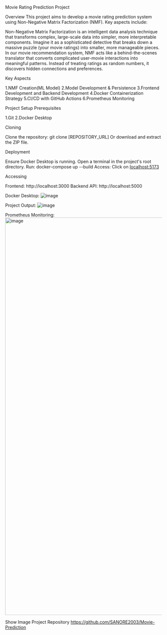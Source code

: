Movie Rating Prediction Project

Overview
This project aims to develop a movie rating prediction system using Non-Negative Matrix Factorization (NMF). Key aspects include:

Non-Negative Matrix Factorization is an intelligent data analysis technique that transforms complex, large-scale data into simpler, more interpretable components. Imagine it as a sophisticated detective that breaks down a massive puzzle (your movie ratings) into smaller, more manageable pieces.
In our movie recommendation system, NMF acts like a behind-the-scenes translator that converts complicated user-movie interactions into meaningful patterns. Instead of treating ratings as random numbers, it discovers hidden connections and preferences.

Key Aspects

1.NMF Creation(ML Model)
2.Model Development & Persistence
3.Frontend Development and Backend Development
4.Docker Containerization Strategy
5.CI/CD with GitHub Actions
6.Prometheus Monitoring

Project Setup
Prerequisites

1.Git
2.Docker Desktop

Cloning

Clone the repository: git clone [REPOSITORY_URL]
Or download and extract the ZIP file.

Deployment

Ensure Docker Desktop is running.
Open a terminal in the project's root directory.
Run: docker-compose up --build
Access: Click on [localhost:5173](http://localhost:5173/)

Accessing

Frontend: http://localhost:3000
Backend API: http://localhost:5000

Docker Desktop:
![image](https://github.com/user-attachments/assets/b3bdcd49-47fe-4c19-adf0-59e738d87351)

Project Output:
![image](https://github.com/user-attachments/assets/84824cfa-51a3-457e-bdd9-00eda78104a1)

Prometheus Monitoring:
<img width="1280" alt="image" src="https://github.com/user-attachments/assets/d547dc15-4148-4bcc-9d9b-f1ce2b6a8f0f">

Show Image
Project Repository
https://github.com/SANORE2003/Movie-Prediction
